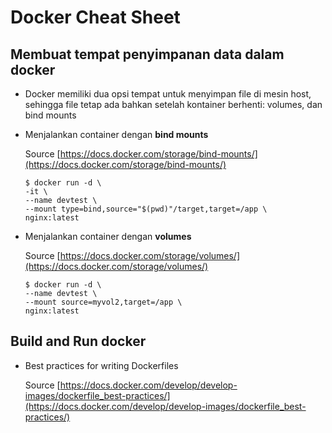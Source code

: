 # Docker Cheat Sheet

## Membuat tempat penyimpanan data dalam docker
- Docker memiliki dua opsi tempat untuk menyimpan file di mesin host, sehingga file tetap ada bahkan setelah kontainer berhenti: volumes, dan bind mounts
- Menjalankan container dengan __bind mounts__
  
  Source [https://docs.docker.com/storage/bind-mounts/](https://docs.docker.com/storage/bind-mounts/)
  ```
  $ docker run -d \
  -it \
  --name devtest \
  --mount type=bind,source="$(pwd)"/target,target=/app \
  nginx:latest
  ```
- Menjalankan container dengan __volumes__
  
  Source [https://docs.docker.com/storage/volumes/](https://docs.docker.com/storage/volumes/)
  ```
  $ docker run -d \
  --name devtest \
  --mount source=myvol2,target=/app \
  nginx:latest
  ```
## Build and Run docker
- Best practices for writing Dockerfiles
  
  Source [https://docs.docker.com/develop/develop-images/dockerfile_best-practices/](https://docs.docker.com/develop/develop-images/dockerfile_best-practices/)
